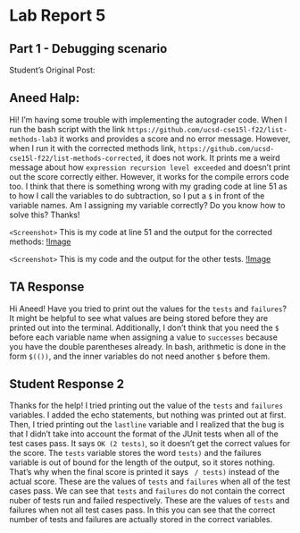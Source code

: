 # Lab Report 5 

## Part 1 - Debugging scenario 

Student’s Original Post:
 ## Aneed Halp: 
Hi! I’m having some trouble with implementing the autograder code. 
When I run the bash script with the link `https://github.com/ucsd-cse15l-f22/list-methods-lab3` 
it works and provides a score and no error message. However, when I run it with the corrected methods link, 
`https://github.com/ucsd-cse15l-f22/list-methods-corrected`, it does not work. It prints me a weird message about how 
`expression recursion level exceeded` and doesn’t print out the score correctly either. However, it works for the compile 
errors code too. I think that there is something wrong with my grading code at line 51 as to how I call the variables to 
do subtraction, so I put a `$` in front of the variable names. Am I assigning my variable correctly? Do you know how to 
solve this? 
Thanks!

`<Screenshot>` This is my code at line 51 and the output for the corrected methods: [!Image]()

`<Screenshot>` This is my code and the output for the other tests. [!Image]()

## TA Response 
Hi Aneed! 
Have you tried to print out the values for the `tests` and `failures`? It might be helpful to see what 
values are being stored before they are printed out into the terminal. Additionally, I don’t think that 
you need the `$` before each variable name when assigning a value to `successes` because you have the 
double parentheses already. In bash, arithmetic is done in the form `$(())`, and the inner variables do 
not need another `$` before them.

## Student Response 2 
Thanks for the help! I tried printing out the value of the `tests` and `failures` variables. I added the echo statements, 
but nothing was printed out at first. Then, I tried printing out the `lastline` variable and I realized that the bug is 
that I didn’t take into account the format of the JUnit tests when all of the test cases pass. It says `OK (2 tests)`, 
so it doesn’t get the correct values for the score. The `tests` variable stores the word `tests)` and the failures variable is out of bound for the length of the output, so it stores nothing. That’s why when the final score is printed it says ` / tests)` instead of the actual score.
<Screenshot> These are the values of `tests` and `failures` when all of the test cases pass. We can see that `tests` and `failures` do not contain the correct nuber of tests run and failed respectively.
<Screenshot> These are the values of `tests` and failures when not all test cases pass. In this you can see that the correct number of tests and failures are actually stored in the correct variables. 




